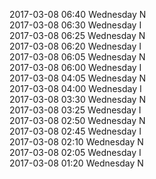 2017-03-08 06:40 Wednesday  N  
2017-03-08 06:30 Wednesday  I  
2017-03-08 06:25 Wednesday  N  
2017-03-08 06:20 Wednesday  I  
2017-03-08 06:05 Wednesday  N  
2017-03-08 06:00 Wednesday  I  
2017-03-08 04:05 Wednesday  N  
2017-03-08 04:00 Wednesday  I  
2017-03-08 03:30 Wednesday  N  
2017-03-08 03:25 Wednesday  I  
2017-03-08 02:50 Wednesday  N  
2017-03-08 02:45 Wednesday  I  
2017-03-08 02:10 Wednesday  N  
2017-03-08 02:05 Wednesday  I  
2017-03-08 01:20 Wednesday  N  
